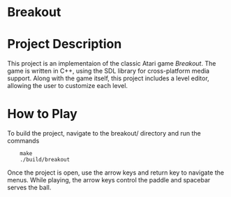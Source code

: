 # Breakout

# Project Description

This project is an implementaion of the classic Atari game *Breakout*. The game is written in C++, using the SDL library for cross-platform media support. Along with the game itself, this project includes a level editor, allowing the user to customize each level.

# How to Play

To build the project, navigate to the breakout/ directory and run the commands
```
    make
    ./build/breakout
```
Once the project is open, use the arrow keys and return key to navigate the menus. While playing, the arrow keys control the paddle and spacebar serves the ball.
